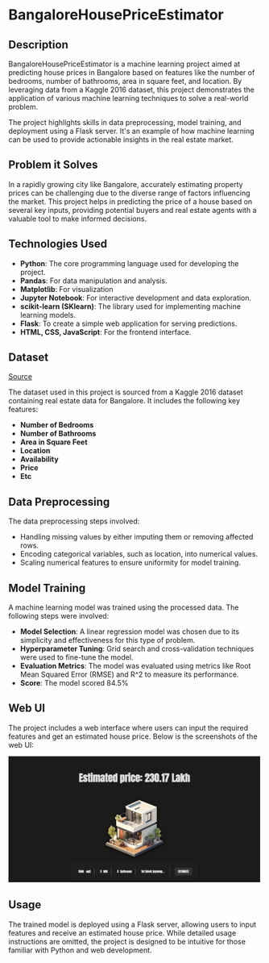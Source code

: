 
# BangaloreHousePriceEstimator

## Description
BangaloreHousePriceEstimator is a machine learning project aimed at predicting house prices in Bangalore based on features like the number of bedrooms, number of bathrooms, area in square feet, and location. By leveraging data from a Kaggle 2016 dataset, this project demonstrates the application of various machine learning techniques to solve a real-world problem.

The project highlights skills in data preprocessing, model training, and deployment using a Flask server. It's an example of how machine learning can be used to provide actionable insights in the real estate market.

## Problem it Solves
In a rapidly growing city like Bangalore, accurately estimating property prices can be challenging due to the diverse range of factors influencing the market. This project helps in predicting the price of a house based on several key inputs, providing potential buyers and real estate agents with a valuable tool to make informed decisions.

## Technologies Used
- **Python**: The core programming language used for developing the project.
- **Pandas**: For data manipulation and analysis.
- **Matplotlib**: For visualization
- **Jupyter Notebook**: For interactive development and data exploration.
- **scikit-learn (SKlearn)**: The library used for implementing machine learning models.
- **Flask**: To create a simple web application for serving predictions.
- **HTML, CSS, JavaScript**: For the frontend interface.

## Dataset
[Source](https://www.kaggle.com/datasets/amitabhajoy/bengaluru-house-price-data)

The dataset used in this project is sourced from a Kaggle 2016 dataset containing real estate data for Bangalore. It includes the following key features:
- **Number of Bedrooms**
- **Number of Bathrooms**
- **Area in Square Feet**
- **Location** 
- **Availability**
- **Price**
- **Etc**

## Data Preprocessing
The data preprocessing steps involved:
- Handling missing values by either imputing them or removing affected rows.
- Encoding categorical variables, such as location, into numerical values.
- Scaling numerical features to ensure uniformity for model training.

## Model Training
A machine learning model was trained using the processed data. The following steps were involved:
- **Model Selection**: A linear regression model was chosen due to its simplicity and effectiveness for this type of problem.
- **Hyperparameter Tuning**: Grid search and cross-validation techniques were used to fine-tune the model.
- **Evaluation Metrics**: The model was evaluated using metrics like Root Mean Squared Error (RMSE) and R^2 to measure its performance.
- **Score**: The model scored 84.5%

## Web UI
The project includes a web interface where users can input the required features and get an estimated house price. Below is the screenshots of the web UI:

<img src="https://github.com/Sameer-kallurkar/Banglore-price-estimator-ML-project/blob/main/project%201%20(%20Estate%20price%20predictor)/client/images/UI.png" alt="User Interface" width="500">

## Usage
The trained model is deployed using a Flask server, allowing users to input features and receive an estimated house price. While detailed usage instructions are omitted, the project is designed to be intuitive for those familiar with Python and web development.
